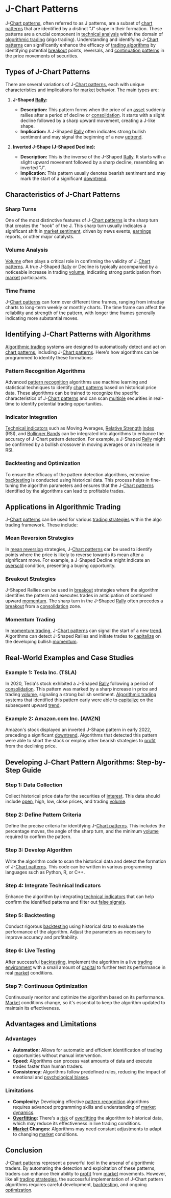 # J-Chart Patterns

J-[Chart patterns](../c/chart_patterns.md), often referred to as J patterns, are a subset of [chart patterns](../c/chart_patterns.md) that are identified by a distinct "J" shape in their formation. These patterns are a crucial component in [technical analysis](../t/technical_analysis.md) within the domain of [algorithmic trading](../a/algorithmic_trading.md) (algo trading). Understanding and identifying J-[Chart patterns](../c/chart_patterns.md) can significantly enhance the efficacy of [trading algorithms](../t/trading_algorithms.md) by identifying potential [breakout](../b/breakout.md) points, reversals, and [continuation patterns](../c/continuation_patterns.md) in the price movements of securities.

## Types of J-Chart Patterns

There are several variations of J-[Chart patterns](../c/chart_patterns.md), each with unique characteristics and implications for [market](../m/market.md) behavior. The main types are:

1. **J-Shaped [Rally](../r/rally.md):**
   - **Description:** This pattern forms when the price of an [asset](../a/asset.md) suddenly rallies after a period of decline or [consolidation](../c/consolidation.md). It starts with a slight decline followed by a sharp upward movement, creating a J-like shape.
   - **Implication:** A J-Shaped [Rally](../r/rally.md) often indicates strong bullish sentiment and may signal the beginning of a new [uptrend](../u/uptrend.md).
   
2. **Inverted J-Shape (J-Shaped Decline):**
   - **Description:** This is the inverse of the J-Shaped [Rally](../r/rally.md). It starts with a slight upward movement followed by a sharp decline, resembling an inverted "J".
   - **Implication:** This pattern usually denotes bearish sentiment and may mark the start of a significant [downtrend](../d/downtrend.md).

## Characteristics of J-Chart Patterns

### Sharp Turns

One of the most distinctive features of J-[Chart patterns](../c/chart_patterns.md) is the sharp turn that creates the "hook" of the J. This sharp turn usually indicates a significant shift in [market sentiment](../m/market_sentiment.md), driven by news events, [earnings](../e/earnings.md) reports, or other major catalysts.

### Volume Analysis

[Volume](../v/volume.md) often plays a critical role in confirming the validity of J-[Chart patterns](../c/chart_patterns.md). A true J-Shaped [Rally](../r/rally.md) or Decline is typically accompanied by a noticeable increase in trading [volume](../v/volume.md), indicating strong participation from [market](../m/market.md) participants.

### Time Frame

J-[Chart patterns](../c/chart_patterns.md) can form over different time frames, ranging from intraday charts to long-term weekly or monthly charts. The time frame can affect the reliability and strength of the pattern, with longer time frames generally indicating more substantial moves.

## Identifying J-Chart Patterns with Algorithms

[Algorithmic trading](../a/algorithmic_trading.md) systems are designed to automatically detect and act on [chart patterns](../c/chart_patterns.md), including J-[Chart patterns](../c/chart_patterns.md). Here's how algorithms can be programmed to identify these formations:

### Pattern Recognition Algorithms

Advanced [pattern recognition](../p/pattern_recognition.md) algorithms use machine learning and statistical techniques to identify [chart patterns](../c/chart_patterns.md) based on historical price data. These algorithms can be trained to recognize the specific characteristics of J-[Chart patterns](../c/chart_patterns.md) and can scan [multiple](../m/multiple.md) securities in real-time to identify potential trading opportunities.

### Indicator Integration

[Technical indicators](../t/technical_indicators.md) such as Moving Averages, [Relative Strength](../r/relative_strength.md) [Index](../i/index.md) (RSI), and [Bollinger Bands](../b/bollinger_bands.md) can be integrated into algorithms to enhance the accuracy of J-Chart pattern detection. For example, a J-Shaped [Rally](../r/rally.md) might be confirmed by a bullish crossover in moving averages or an increase in RSI.

### Backtesting and Optimization

To ensure the efficacy of the pattern detection algorithms, extensive [backtesting](../b/backtesting.md) is conducted using historical data. This process helps in fine-tuning the algorithm parameters and ensures that the J-[Chart patterns](../c/chart_patterns.md) identified by the algorithms can lead to profitable trades.

## Applications in Algorithmic Trading

J-[Chart patterns](../c/chart_patterns.md) can be used for various [trading strategies](../t/trading_strategies.md) within the algo trading framework. These include:

### Mean Reversion Strategies

In [mean reversion](../m/mean_reversion.md) strategies, J-[Chart patterns](../c/chart_patterns.md) can be used to identify points where the price is likely to reverse towards its mean after a significant move. For example, a J-Shaped Decline might indicate an [oversold](../o/oversold.md) condition, presenting a buying opportunity.

### Breakout Strategies

J-Shaped Rallies can be used in [breakout](../b/breakout.md) strategies where the algorithm identifies the pattern and executes trades in anticipation of continued upward [momentum](../m/momentum.md). The sharp turn in the J-Shaped [Rally](../r/rally.md) often precedes a [breakout](../b/breakout.md) from a [consolidation](../c/consolidation.md) zone.

### Momentum Trading

In [momentum trading](../m/momentum_trading.md), J-[Chart patterns](../c/chart_patterns.md) can signal the start of a new [trend](../t/trend.md). Algorithms can detect J-Shaped Rallies and initiate trades to [capitalize](../c/capitalize.md) on the developing bullish [momentum](../m/momentum.md).

## Real-World Examples and Case Studies

### Example 1: Tesla Inc. (TSLA)

In 2020, Tesla's stock exhibited a J-Shaped [Rally](../r/rally.md) following a period of [consolidation](../c/consolidation.md). This pattern was marked by a sharp increase in price and trading [volume](../v/volume.md), signaling a strong bullish sentiment. [Algorithmic trading](../a/algorithmic_trading.md) systems that identified this pattern early were able to [capitalize](../c/capitalize.md) on the subsequent upward [trend](../t/trend.md).

### Example 2: Amazon.com Inc. (AMZN)

Amazon's stock displayed an inverted J-Shape pattern in early 2022, preceding a significant [downtrend](../d/downtrend.md). Algorithms that detected this pattern were able to short the stock or employ other bearish strategies to [profit](../p/profit.md) from the declining price.

## Developing J-Chart Pattern Algorithms: Step-by-Step Guide

### Step 1: Data Collection

Collect historical price data for the securities of [interest](../i/interest.md). This data should include [open](../o/open.md), high, low, close prices, and trading [volume](../v/volume.md).

### Step 2: Define Pattern Criteria

Define the precise criteria for identifying J-[Chart patterns](../c/chart_patterns.md). This includes the percentage moves, the angle of the sharp turn, and the minimum [volume](../v/volume.md) required to confirm the pattern.

### Step 3: Develop Algorithm

Write the algorithm code to scan the historical data and detect the formation of J-[Chart patterns](../c/chart_patterns.md). This code can be written in various programming languages such as Python, R, or C++.

### Step 4: Integrate Technical Indicators

Enhance the algorithm by integrating [technical indicators](../t/technical_indicators.md) that can help confirm the identified patterns and filter out [false signals](../f/false_signals_in_trading.md).

### Step 5: Backtesting

Conduct rigorous [backtesting](../b/backtesting.md) using historical data to evaluate the performance of the algorithm. Adjust the parameters as necessary to improve accuracy and profitability.

### Step 6: Live Testing

After successful [backtesting](../b/backtesting.md), implement the algorithm in a live [trading environment](../t/trading_environment.md) with a small amount of [capital](../c/capital.md) to further test its performance in real [market](../m/market.md) conditions.

### Step 7: Continuous Optimization

Continuously monitor and optimize the algorithm based on its performance. [Market](../m/market.md) conditions change, so it's essential to keep the algorithm updated to maintain its effectiveness.

## Advantages and Limitations

### Advantages

- **Automation:** Allows for automatic and efficient identification of trading opportunities without manual intervention.
- **Speed:** Algorithms can process vast amounts of data and execute trades faster than human traders.
- **Consistency:** Algorithms follow predefined rules, reducing the impact of emotional and [psychological biases](../p/psychological_biases_in_trading.md).

### Limitations

- **Complexity:** Developing effective [pattern recognition](../p/pattern_recognition.md) algorithms requires advanced programming skills and understanding of [market dynamics](../m/market_dynamics.md).
- **[Overfitting](../o/overfitting.md):** There's a [risk](../r/risk.md) of [overfitting](../o/overfitting.md) the algorithm to historical data, which may reduce its effectiveness in live trading conditions.
- **[Market](../m/market.md) Changes:** Algorithms may need constant adjustments to adapt to changing [market](../m/market.md) conditions.

## Conclusion

J-[Chart patterns](../c/chart_patterns.md) represent a powerful tool in the arsenal of algorithmic traders. By automating the detection and exploitation of these patterns, traders can enhance their ability to [profit](../p/profit.md) from [market](../m/market.md) movements. However, like all [trading strategies](../t/trading_strategies.md), the successful implementation of J-Chart pattern algorithms requires careful development, [backtesting](../b/backtesting.md), and ongoing [optimization](../o/optimization.md).
